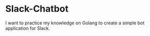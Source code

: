 # Slack-Chatbot
I want to practice my knowledge on Golang to create a simple bot application for Slack.
